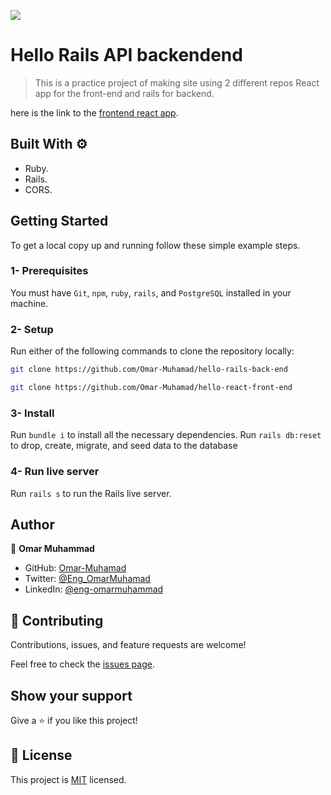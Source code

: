 ![](https://img.shields.io/badge/Microverse-blueviolet)

# Hello Rails API backendend 

> This is a practice project of making site using 2 different repos React app for the front-end and rails for backend.

here is the link to the [frontend react app](https://github.com/Omar-Muhamad/hello-react-front-end).

## Built With :gear:

- Ruby.
- Rails.
- CORS.

## Getting Started

To get a local copy up and running follow these simple example steps.

### 1- Prerequisites
You must have `Git`, `npm`, `ruby`, `rails`, and `PostgreSQL` installed in your machine.
### 2- Setup
Run either of the following commands to clone the repository locally:
~~~bash
git clone https://github.com/Omar-Muhamad/hello-rails-back-end
~~~
~~~bash
git clone https://github.com/Omar-Muhamad/hello-react-front-end
~~~
### 3- Install
Run `bundle i` to install all the necessary dependencies.
Run `rails db:reset` to drop, create, migrate, and seed data to the database 
### 4- Run live server
Run `rails s` to run the Rails live server.

## Author

👤 **Omar Muhammad**

- GitHub: [Omar-Muhamad](https://github.com/Omar-Muhamad)
- Twitter: [@Eng_OmarMuhamad](https://twitter.com/Eng_OmarMuhamad)
- LinkedIn: [@eng-omarmuhammad](https://www.linkedin.com/in/eng-omarmuhammad/)

## 🤝 Contributing

Contributions, issues, and feature requests are welcome!

Feel free to check the [issues page](../../issues/).

## Show your support

Give a ⭐️ if you like this project!
## 📝 License

This project is [MIT](./MIT.md) licensed.
